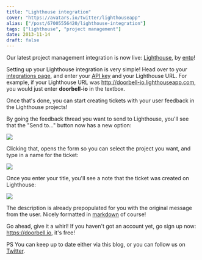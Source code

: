 ```yaml
---
title: "Lighthouse integration"
cover: "https://avatars.io/twitter/lighthouseapp"
alias: ["/post/67005556420/lighthouse-integration"]
tags: ["lighthouse", "project management"]
date: 2013-11-14
draft: false
---
```


Our latest project management integration is now live: [Lighthouse](http://lighthouseapp.com), by [entp](http://entp.com)!

Setting up your Lighthouse integration is very simple! Head over to your [integrations page](https://doorbell.io/integrations#lighthouse), and enter your [API key](http://help.lighthouseapp.com/kb/api/how-do-i-get-an-api-token) and your Lighthouse URL. For example, if your Lighthouse URL was http://doorbell-io.lighthouseapp.com, you would just enter **doorbell-io** in the textbox.

<!--more-->

Once that's done, you can start creating tickets with your user feedback in the Lighthouse projects!

By going the feedback thread you want to send to Lighthouse, you'll see that the "Send to..." button now has a new option:

![](/img/integrations/lighthouse/send-to.png)

Clicking that, opens the form so you can select the project you want, and type in a name for the ticket:

![](/img/integrations/lighthouse/form.png)

Once you enter your title, you'll see a note that the ticket was created on Lighthouse:

![](/img/integrations/lighthouse/notes.png)

The description is already prepopulated for you with the original message from the user. Nicely formatted in [markdown](https://daringfireball.net/projects/markdown/) of course!

Go ahead, give it a whirl! If you haven't got an account yet, go sign up now: https://doorbell.io, it's free!

PS You can keep up to date either via this blog, or you can follow us on [Twitter](https://twitter.com/doorbell_io).
